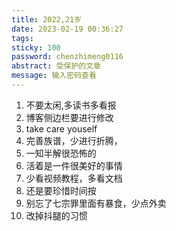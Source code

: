 ```yaml
---
title: 2022,21岁
date: 2023-02-19 00:36:27
tags:
sticky: 100
password: chenzhimeng0116
abstract: 受保护的文章
message: 输入密码查看
---
```

1. 不要太闲,多读书多看报
2. 博客侧边栏要进行修改
3. take care youself
4. 完善族谱，少进行折腾，
5. 一知半解很恐怖的
6. 活着是一件很美好的事情
7. 少看视频教程，多看文档
8. 还是要珍惜时间按
9. 别忘了七宗罪里面有暴食，少点外卖
10. 改掉抖腿的习惯
